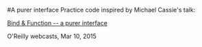 #A purer interface
Practice code inspired by Michael Cassie's talk:

[Bind & Function -- a purer interface][webcast-link]

O'Reilly webcasts, Mar 10, 2015 

[webcast-link]: http://post.oreilly.com/rd/9z1zo0t5e05g2ppna3b5u9nd5h9pl4pcjcq46vkjtv0